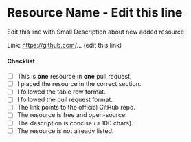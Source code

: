 <!--
PLEASE DELETE THIS LINE BEFORE SUBMITTING

Pull-request TITLE should look like this:
[resource section] -> [resource name]
-->

# Resource Name - Edit this line

Edit this line with Small Description about new added resource

Link: https://github.com/... (edit this link)

#### Checklist

- [ ] This is **one** resource in **one** pull request.
- [ ] I placed the resource in the correct section.
- [ ] I followed the table row format.
- [ ] I followed the pull request format.
- [ ] The link points to the official GitHub repo.
- [ ] The resource is free and open-source.
- [ ] The description is concise (≤ 100 chars).
- [ ] The resource is not already listed.
